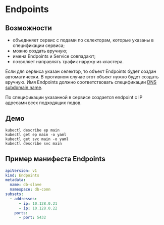 # Endpoints

## Возможности
- объединяет сервис с подами по селекторам, которые указаны в спецификации сервиса;
- можно создать вручную;
- имена Endpoints и Service совпадают;
- позволяет направлять трафик наружу из кластера.

Если для сервиса указан селектор, то объект Endpoints будет создан автоматически.
В противном случае этот объект нужно будет создать вручную. 
Имя Endpoints должно соответствовать спецификации [DNS subdomain name](https://kubernetes.io/docs/concepts/overview/working-with-objects/names#dns-subdomain-names).

По спецификации указанной в сервисе создается endpoint c IP адресами всех подходящих подов.

## Демо
```shell script
kubectl describe ep main
kubectl get ep main -o yaml
kubectl get svc main -o yaml
kubectl describe svc main
```

## Пример манифеста Endpoints
```yaml
apiVersion: v1
kind: Endpoints
metadata:
  name: db-slave
  namespace: db-conn
subsets:
  - addresses:
      - ip: 10.128.0.21
      - ip: 10.128.0.22
    ports:
      - port: 5432
```
 
